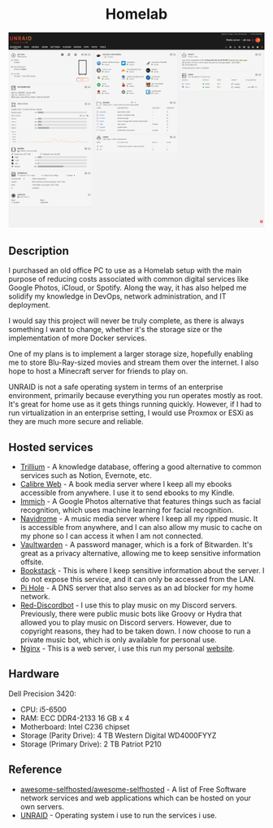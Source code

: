 <h1 align="center">
Homelab
</h1>

![Homepage](homepage.png)

## Description

I purchased an old office PC to use as a Homelab setup with the main purpose of reducing costs associated with common digital services like Google Photos, iCloud, or Spotify. Along the way, it has also helped me solidify my knowledge in DevOps, network administration, and IT deployment.

I would say this project will never be truly complete, as there is always something I want to change, whether it's the storage size or the implementation of more Docker services.

One of my plans is to implement a larger storage size, hopefully enabling me to store Blu-Ray-sized movies and stream them over the internet. I also hope to host a Minecraft server for friends to play on.

UNRAID is not a safe operating system in terms of an enterprise environment, primarily because everything you run operates mostly as root. It's great for home use as it gets things running quickly. However, if I had to run virtualization in an enterprise setting, I would use Proxmox or ESXi as they are much more secure and reliable.

## Hosted services

+ [Trillium](https://github.com/zadam/trilium) - A knowledge database, offering a good alternative to common services such as Notion, Evernote, etc.
+ [Calibre Web](https://github.com/janeczku/calibre-web) - A book media server where I keep all my ebooks accessible from anywhere. I use it to send ebooks to my Kindle.
+ [Immich](https://github.com/immich-app/immich) - A Google Photos alternative that features things such as facial recognition, which uses machine learning for facial recognition.
+ [Navidrome](https://github.com/navidrome/navidrome) - A music media server where I keep all my ripped music. It is accessible from anywhere, and I can also allow my music to cache on my phone so I can access it when I am not connected.
+ [Vaultwarden](https://github.com/dani-garcia/vaultwarden) - A password manager, which is a fork of Bitwarden. It's great as a privacy alternative, allowing me to keep sensitive information offsite.
+ [Bookstack](https://github.com/BookStackApp/BookStack) - This is where I keep sensitive information about the server. I do not expose this service, and it can only be accessed from the LAN.
+ [Pi Hole](https://github.com/pi-hole/pi-hole) - A DNS server that also serves as an ad blocker for my home network.
+ [Red-Discordbot](https://github.com/Cog-Creators/Red-DiscordBot) - I use this to play music on my Discord servers. Previously, there were public music bots like Groovy or Hydra that allowed you to play music on Discord servers. However, due to copyright reasons, they had to be taken down. I now choose to run a private music bot, which is only available for personal use.
+ [Nginx](https://nginx.org/) - This is a web server, i use this run my personal [website](https://qltcloud.com/).

## Hardware

Dell Precision 3420:
- CPU: i5-6500
- RAM: ECC DDR4-2133 16 GB x 4
- Motherboard:  Intel C236 chipset
- Storage (Parity Drive): 4 TB Western Digital WD4000FYYZ
- Storage (Primary Drive): 2 TB Patriot P210

## Reference
+ [awesome-selfhosted/awesome-selfhosted](https://github.com/awesome-selfhosted/awesome-selfhosted) - A list of Free Software network services and web applications which can be hosted on your own servers.
+ [UNRAID](https://https://unraid.net/) - Operating system i use to run the services i use.
